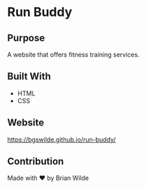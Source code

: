 # Run Buddy

## Purpose
A website that offers fitness training services.

## Built With
* HTML
* CSS

## Website
https://bgswilde.github.io/run-buddy/

## Contribution
Made with ❤️ by Brian Wilde
